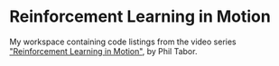 # Reinforcement Learning in Motion

My workspace containing code listings from the video series ["Reinforcement
Learning in
Motion"](https://www.manning.com/livevideo/reinforcement-learning-in-motion),
by Phil Tabor.
